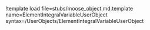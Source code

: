 !template load file=stubs/moose_object.md.template name=ElementIntegralVariableUserObject syntax=/UserObjects/ElementIntegralVariableUserObject